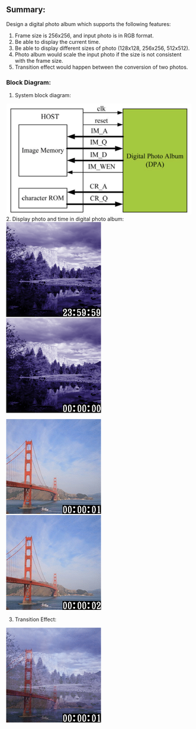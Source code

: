 ## Summary:  
Design a digital photo album which supports the following features:  
1. Frame size is 256x256, and input photo is in RGB format.
2. Be able to display the current time.
3. Be able to display different sizes of photo (128x128, 256x256, 512x512).  
4. Photo album would scale the input photo if the size is not consistent with the frame size.  
5. Transition effect would happen between the conversion of two photos.

### Block Diagram:  
1. System block diagram:
<img src=https://github.com/02stevenyang850527/CVSD/blob/master/pics/final_2.png alt="block" width=500 height=300>  
2. Display photo and time in digital photo album:  
<img src=https://github.com/02stevenyang850527/CVSD/blob/master/pics/final_1.png alt="p1" width=256 height=256><img src=https://github.com/02stevenyang850527/CVSD/blob/master/pics/final_3.png alt="p2" width=256 height=256>  

<img src=https://github.com/02stevenyang850527/CVSD/blob/master/pics/final_5.png alt="p3" width=256 height=256><img src=https://github.com/02stevenyang850527/CVSD/blob/master/pics/final_6.png alt="p4" width=256 height=256>  

3. Transition Effect:  
<img src=https://github.com/02stevenyang850527/CVSD/blob/master/pics/final_4.png alt="tran" width=256 height=256>  
